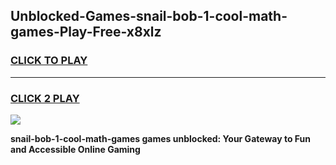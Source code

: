 
## Unblocked-Games-snail-bob-1-cool-math-games-Play-Free-x8xlz
<h3>
<a href="https://premium76.site?title=snail-bob-1-cool-math-games&ref=15A">CLICK TO PLAY</a></h3>
<hr>

<h3>
<a href="https://premium76.site?title=snail-bob-1-cool-math-games&ref=15A">CLICK 2 PLAY</a>
  
</h3>

<a href="https://premium76.site?title=snail-bob-1-cool-math-games&ref=15A"><img src="https://clearcache.store/games.png"></a>


**snail-bob-1-cool-math-games games unblocked: Your Gateway to Fun and Accessible Online Gaming**

